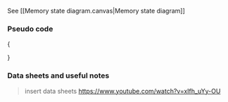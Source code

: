 See [[Memory state diagram.canvas|Memory state diagram]]
### Pseudo code  
{

  }

### Data sheets and useful notes
> insert data sheets
> https://www.youtube.com/watch?v=xIfh_uYy-OU
> 